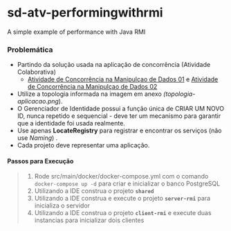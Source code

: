 # sd-atv-performingwithrmi
A simple example of performance with Java RMI

### Problemática
 - Partindo da solução usada na aplicação de concorrência (Atividade Colaborativa)
	- [Atividade de Concorrência na Manipulçao de Dados 01](https://github.com/romulo-soares/sd-atv-concorrencia-parte1)  e [Atividade de Concorrência na Manipulçao de Dados 02](https://github.com/romulo-soares/sd-atv-concorrencia-parte2)
- Utilize a topologia informada na imagem em anexo *(topologia-aplicacao.png*).
- O Gerenciador de Identidade possui a função única de CRIAR UM NOVO ID, nunca repetido e sequencial - deve ter um mecanismo para garantir que a identidade foi usada realmente.
- Use apenas **LocateRegistry** para registrar e encontrar os serviços (não use *Naming*) .
- Cada projeto deve representar uma aplicação.

#### Passos para Execução
 > 1. Rode src/main/docker/docker-compose.yml com o comando `docker-compose up -d` 
 para criar e inicializar o banco PostgreSQL
 > 2. Utilizando a IDE construa o projeto __`shared`__
 > 3. Utilizando a IDE construa e execute o projeto __`server-rmi`__ para inicializa o servidor
 > 4. Utilizando a IDE construa o projeto __`client-rmi`__ e execute duas instancias para inicializar dois clientes
